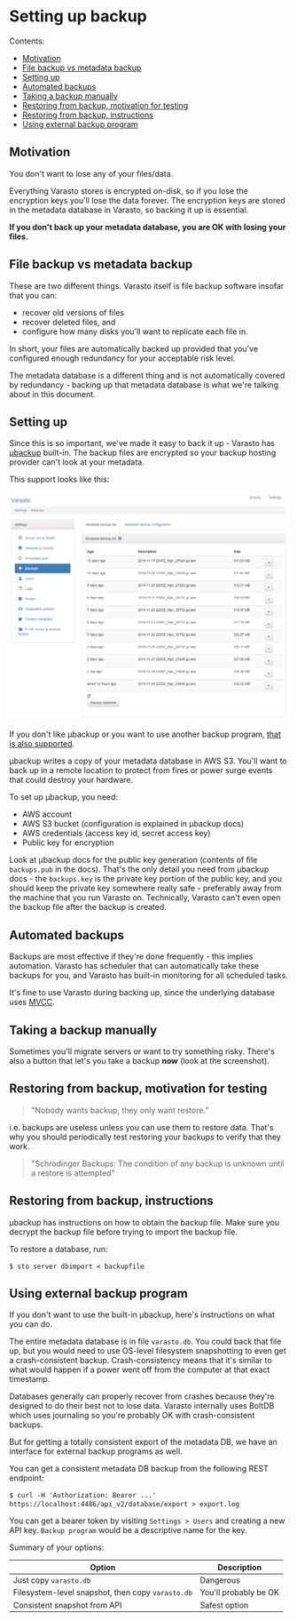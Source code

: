 Setting up backup
=================

Contents:

- [Motivation](#motivation)
- [File backup vs metadata backup](#file-backup-vs-metadata-backup)
- [Setting up](#setting-up)
- [Automated backups](#automated-backups)
- [Taking a backup manually](#taking-a-backup-manually)
- [Restoring from backup, motivation for testing](#restoring-from-backup--motivation-for-testing)
- [Restoring from backup, instructions](#restoring-from-backup--instructions)
- [Using external backup program](#using-external-backup-program)


Motivation
----------

You don't want to lose any of your files/data.

Everything Varasto stores is encrypted on-disk, so if you lose the encryption keys you'll
lose the data forever. The encryption keys are stored in the metadata database in Varasto,
so backing it up is essential.

**If you don't back up your metadata database, you are OK with losing your files.**


File backup vs metadata backup
------------------------------

These are two different things. Varasto itself is file backup software insofar that you
can:

- recover old versions of files
- recover deleted files, and
- configure how many disks you'll want to replicate each file in.

In short, your files are automatically backed up provided that you've configured enough
redundancy for your acceptable risk level.

The metadata database is a different thing and is not automatically covered by redundancy -
backing up that metadata database is what we're talking about in this document.


Setting up
----------

Since this is so important, we've made it easy to back it up - Varasto has
[µbackup](https://github.com/function61/ubackup) built-in. The backup files are encrypted
so your backup hosting provider can't look at your metadata.

This support looks like this:

![](guide_setting-up-backup_backuplist.png)

If you don't like µbackup or you want to use another backup program,
[that is also supported](#using-external-backup-program).

µbackup writes a copy of your metadata database in AWS S3. You'll want to back up in a remote
location to protect from fires or power surge events that could destroy your hardware.

To set up µbackup, you need:

- AWS account
- AWS S3 bucket (configuration is explained in µbackup docs)
- AWS credentials (access key id, secret access key)
- Public key for encryption

Look at µbackup docs for the public key generation (contents of file `backups.pub` in the docs).
That's the only detail you need from µbackup docs - the `backups.key` is the private key
portion of the public key, and you should keep the private key somewhere really safe -
preferably away from the machine that you run Varasto on. Technically, Varasto can't even
open the backup file after the backup is created.


Automated backups
-----------------

Backups are most effective if they're done frequently - this implies automation. Varasto
has scheduler that can automatically take these backups for you, and Varasto has built-in
monitoring for all scheduled tasks.

It's fine to use Varasto during backing up, since the underlying database uses
[MVCC](https://en.wikipedia.org/wiki/Multiversion_concurrency_control).


Taking a backup manually
------------------------

Sometimes you'll migrate servers or want to try something risky. There's also a button that
let's you take a backup **now** (look at the screenshot).


Restoring from backup, motivation for testing
---------------------------------------------

> "Nobody wants backup, they only want restore."

i.e. backups are useless unless you can use them to restore data. That's why you should
periodically test restoring your backups to verify that they work.

> "Schrodinger Backups: The condition of any backup is unknown until a restore is attempted"


Restoring from backup, instructions
-----------------------------------

µbackup has instructions on how to obtain the backup file. Make sure you decrypt the backup
file before trying to import the backup file.

To restore a database, run:

```
$ sto server dbimport < backupfile
```


Using external backup program
-----------------------------

If you don't want to use the built-in µbackup, here's instructions on what you can do.

The entire metadata database is in file `varasto.db`. You could back that file up, but
you would need to use OS-level filesystem snapshotting to even get a crash-consistent backup.
Crash-consistency means that it's similar to what would happen if a power went off from the
computer at that exact timestamp.

Databases generally can properly recover from crashes because they're designed to do their
best not to lose data. Varasto internally uses BoltDB which uses journaling so you're
probably OK with crash-consistent backups.

But for getting a totally consistent export of the metadata DB, we have an interface for
external backup programs as well.

You can get a consistent metadata DB backup from the following REST endpoint:

```
$ curl -H 'Authorization: Bearer ...' https://localhost:4486/api_v2/database/export > export.log
```

You can get a bearer token by visiting `Settings > Users` and creating a new API key.
`Backup program` would be a descriptive name for the key.

Summary of your options:

| Option                                            | Description           |
|---------------------------------------------------|-----------------------|
| Just copy `varasto.db`                            | Dangerous             |
| Filesystem-level snapshot, then copy `varasto.db` | You'll probably be OK |
| Consistent snapshot from API                      | Safest option         |
